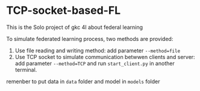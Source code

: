# TCP-socket-based-FL
This is the Solo project of gkc 4I about federal learning

To simulate federated learning process, two methods are provided:
1. Use file reading and writing method: add parameter ```--method=file```
2. Use TCP socket to simulate communication betwwen clients and server: add parameter ```--method=TCP``` and run ```start_client.py``` in another terminal.

remenber to put data in ```data``` folder and model in ```models``` folder

